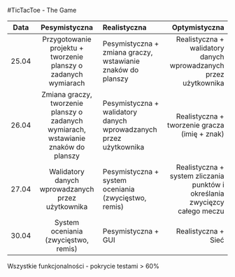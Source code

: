 #TicTacToe - The Game

|Data  |Pesymistyczna|Realistyczna|Optymistyczna|
:-------------------:|:-------------------:|:-------------------|-------------------:
|25.04|Przygotowanie projektu + tworzenie planszy o zadanych wymiarach|Pesymistyczna + zmiana graczy, wstawianie znaków do planszy|Realistyczna + walidatory danych wprowadzanych przez użytkownika
|26.04|Zmiana graczy, tworzenie planszy o zadanych wymiarach, wstawianie znaków do planszy|Pesymistyczna + walidatory danych wprowadzanych przez użytkownika|Realistyczna + tworzenie gracza (imię + znak)
|27.04|Walidatory danych wprowadzanych przez użytkownika|Pesymistyczna + system oceniania (zwycięstwo, remis)|Realistyczna + system zliczania punktów i określania zwycięzcy całego meczu
|30.04|System oceniania (zwycięstwo, remis)|Pesymistyczna + GUI|Realistyczna + Sieć

Wszystkie funkcjonalności - pokrycie testami > 60%